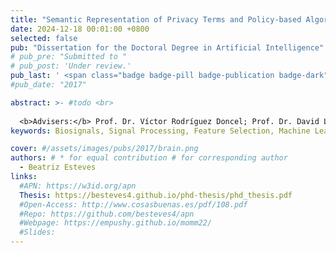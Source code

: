 ```yaml
---
title: "Semantic Representation of Privacy Terms and Policy-based Algorithms for Decentralised Data Environments"
date: 2024-12-18 00:01:00 +0800
selected: false
pub: "Dissertation for the Doctoral Degree in Artificial Intelligence"
# pub_pre: "Submitted to "
# pub_post: 'Under review.'
pub_last: ' <span class="badge badge-pill badge-publication badge-dark">Ph.D. Thesis</span>'
#pub_date: "2017"

abstract: >- #todo <br>
  
  <b>Advisers:</b> Prof. Dr. Víctor Rodríguez Doncel; Prof. Dr. David Lewis
keywords: Biosignals, Signal Processing, Feature Selection, Machine Learning, Iowa Gambling Task, Five Factor Model, Maximization

cover: #/assets/images/pubs/2017/brain.png
authors: # * for equal contribution # for corresponding author
  - Beatriz Esteves
links:
  #APN: https://w3id.org/apn
  Thesis: https://besteves4.github.io/phd-thesis/phd_thesis.pdf
  #Open-Access: http://www.cosasbuenas.es/pdf/108.pdf
  #Repo: https://github.com/besteves4/apn
  #Webpage: https://empushy.github.io/momm22/
  #Slides: 
---
```

